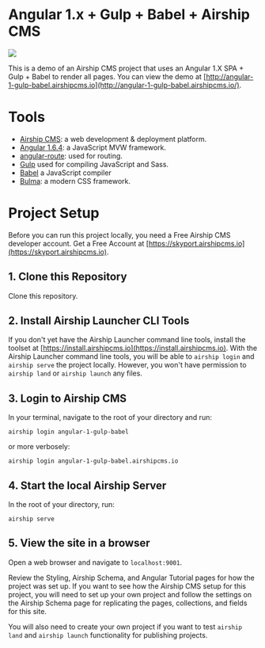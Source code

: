 # Angular 1.x + Gulp + Babel + Airship CMS
<img src="https://cdn.rawgit.com/AirshipCMS/angular-1.airshipcms.io/86c6751d/assets/angular-airship-red.svg">

This is a demo of an Airship CMS project that uses an Angular 1.X SPA + Gulp + Babel to render all pages.
You can view the demo at [http://angular-1-gulp-babel.airshipcms.io](http://angular-1-gulp-babel.airshipcms.io/).

# Tools
- [Airship CMS](https://airshipcms.io): a web development & deployment platform.
- [Angular 1.6.4](https://angularjs.org): a JavaScript MVW framework.
- [angular-route](https://www.npmjs.com/package/angular-route): used for routing.
- [Gulp](https://gulpjs.com/) used for compiling JavaScript and Sass.
- [Babel](https://babeljs.io/) a JavaScript compiler
- [Bulma](http://bulma.io/): a modern CSS framework.

# Project Setup

Before you can run this project locally, you need a Free Airship CMS developer account. Get a Free Account at [https://skyport.airshipcms.io](https://skyport.airshipcms.io).

## 1. Clone this Repository
Clone this repository.

## 2. Install Airship Launcher CLI Tools
If you don't yet have the Airship Launcher command line tools, install the toolset at [https://install.airshipcms.io](https://install.airshipcms.io). 
With the Airship Launcher command line tools, you will be able to `airship login` and `airship serve` the project locally. However, you won't have permission to `airship land` or `airship launch` any files.

## 3. Login to Airship CMS
In your terminal, navigate to the root of your directory and run:
```
airship login angular-1-gulp-babel
```
or more verbosely:
```
airship login angular-1-gulp-babel.airshipcms.io
```

## 4. Start the local Airship Server
In the root of your directory, run:
```
airship serve
```

## 5. View the site in a browser
Open a web browser and navigate to `localhost:9001`.

Review the Styling, Airship Schema, and Angular Tutorial pages for how the project was set up. If you want to see how the Airship CMS setup for this project, you will need to set up your own project and follow the settings on the Airship Schema page for replicating the pages, collections, and fields for this site.

You will also need to create your own project if you want to test `airship land` and `airship launch` functionality for publishing projects.
